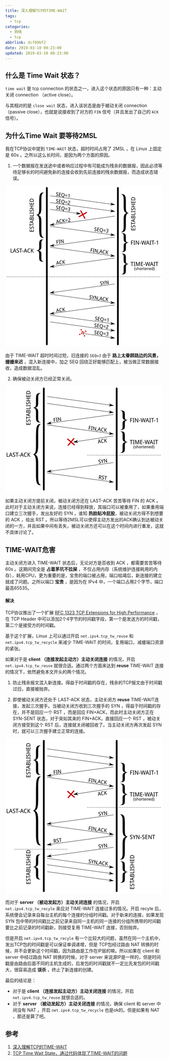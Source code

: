 ```yaml
---
title: 深入理解TCP的TIME-WAIT
tags:
  - tcp
categories:
  - 网络
  - tcp
abbrlink: dcf09bf2
date: 2019-03-10 08:23:00
updated: 2019-03-10 08:23:00
---
```

## 什么是 Time Wait 状态？

`time wait` 是 tcp connection 的状态之一，进入这个状态的原因只有一种：主动关闭 connection （active close）。

与其相对的是 `close wait` 状态，进入该状态是由于被动关闭 connection（passive close），也就是说接收到了对方的 `FIN` 信号（并且发出了自己的 `ACK` 信号）。
<!-- more -->
## 为什么Time Wait 要等待2MSL

我在TCP协议中提到 `TIME-WAIT` 状态，超时时间占用了 2MSL ，在 Linux 上固定是 60s 。之所以这么长时间，是因为两个方面的原因。

1. 一个数据报在发送途中或者响应过程中有可能成为残余的数据报，因此必须等待足够长的时间避免新的连接会收到先前连接的残余数据报，而造成状态错误。

![](https://raw.githubusercontent.com/fengxiu/img/master/pasted-202.png)

   由于 TIME-WAIT 超时时间过短，旧连接的 `SEQ=3` 由于 **路上太眷顾路边的风景，姗姗来迟** ，混入新连接中，加之 SEQ 回绕正好能够匹配上，被当做正常数据接收，造成数据混乱。

2. 确保被动关闭方已经正常关闭。

![](https://raw.githubusercontent.com/fengxiu/img/master/pasted-203.png)

   如果主动关闭方提前关闭，被动关闭方还在 LAST-ACK 苦苦等待 FIN 的 ACK 。此时对于主动关闭方来说，连接已经得到释放，其端口可以被重用了，如果重用端口建立三次握手，发出友好的 SYN ，谁知 **热脸贴冷屁股**，被动关闭方得不到想要的 ACK ，给出 RST 。所以等待2MSL可以使得主动方发出的ACK确认到达被动关闭的一方，并且如果中间有丢失，被动关闭方还可以在这个时间内进行重发，这就不具体讨论了。

## TIME-WAIT危害

主动关闭方进入 TIME-WAIT 状态后，无论对方是否收到 ACK ，都需要苦苦等待 60s 。这期间完全是 **占着茅坑不拉屎** ，不仅占用内存（系统维护连接耗用的内存），耗用CPU，更为重要的是，宝贵的端口被占用，端口枯竭后，新连接的建立就成了问题。之所以端口 **宝贵** ，是因为在 IPv4 中，一个端口占用2个字节，端口最高65535。

#### 解决

TCP协议推出了一个扩展 [RFC 1323 TCP Extensions for High Performance](http://tools.ietf.org/html/rfc1323) ，在 TCP Header 中可以添加2个4字节的时间戳字段，第一个是发送方的时间戳，第二个是接受方的时间戳。

基于这个扩展，Linux 上可以通过开启 `net.ipv4.tcp_tw_reuse` 和 `net.ipv4.tcp_tw_recycle` 来减少 TIME-WAIT 的时间，复用端口，减缓端口资源的紧张。

如果对于是 **client （连接发起主动方）主动关闭连接** 的情况，开启 `net.ipv4.tcp_tw_reuse` 就很合适。通过两个方面来达到 **reuse** TIME-WAIT 连接的情况下，依然避免本文开头的两个情况。

1. 防止残余报文混入新连接。得益于时间戳的存在，残余的TCP报文由于时间戳过旧，直接被抛弃。

2. 即使被动关闭方还处于 LAST-ACK 状态，主动关闭方 **reuse** TIME-WAIT连接，发起三次握手。当被动关闭方收到三次握手的 SYN ，得益于时间戳的存在，并不是回应一个 RST ，而是回应 FIN+ACK，而此时主动关闭方正在 SYN-SENT 状态，对于突如其来的 FIN+ACK，直接回应一个 RST ，被动关闭方接受到这个 RST 后，连接就关闭被回收了。当主动关闭方再次发起 SYN 时，就可以三次握手建立正常的连接。

![](https://raw.githubusercontent.com/fengxiu/img/master/pasted-204.png)

而对于 **server （被动发起方）主动关闭连接** 的情况，开启 `net.ipv4.tcp_tw_recyle` 来应对 TIME-WAIT 连接过多的情况。开启 recyle 后，系统便会记录来自每台主机的每个连接的分组时间戳。对于新来的连接，如果发现 SYN 包中带的时间戳比之前记录来自同一主机的同一连接的分组所携带的时间戳要比之前记录的时间戳新，则接受复用 TIME-WAIT 连接，否则抛弃。

但是开启 `net.ipv4.tcp_tw_recyle` 有一个比较大的问题，虽然在同一个主机中，发出TCP包的时间戳是可以保证单调递增，但是 TCP包经过路由 NAT 转换的时候，并不会更新这个时间戳，因为路由是工作在IP层的嘛。所以如果在 client 和 server 中经过路由 NAT 转换的时候，对于 server 来说源IP是一样的，但是时间戳是由路由后面不同的主机生成的，后发包的时间戳就不一定比先发包的时间戳大，很容易造成 **误杀** ，终止了新连接的创建。

最后的结论是：

- 对于是 **client （连接发起主动方）主动关闭连接** 的情况，开启 `net.ipv4.tcp_tw_reuse` 就很合适的。
- 对于 **server （被动发起方）主动关闭连接** 的情况，确保 client 和 server 中间没有 NAT ，开启 `net.ipv4.tcp_tw_recycle` 也是ok的。但是如果有 NAT ，那还是算了吧。

## 参考

1. [深入理解TCP的TIME-WAIT](http://blog.qiusuo.im/blog/2014/06/11/tcp-time-wait/)
2. [TCP Time Wait State，通过代码体现了TIME-WAIT的问题](https://zhuanlan.zhihu.com/p/45218723)